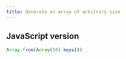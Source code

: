 ```yaml
---
title: Generate an array of arbitrary size
---
```


## JavaScript version

```js
Array.from(Array(10).keys())
```

